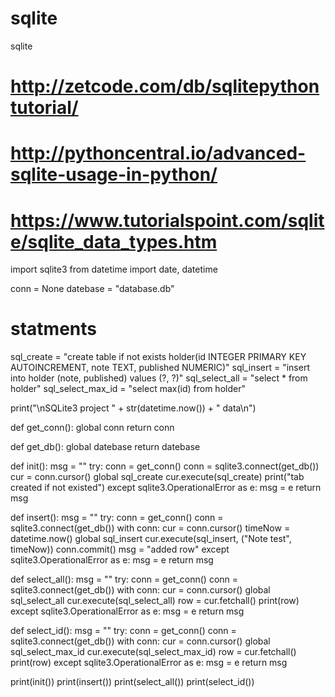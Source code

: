 # sqlite
sqlite
# http://zetcode.com/db/sqlitepythontutorial/
# http://pythoncentral.io/advanced-sqlite-usage-in-python/
# https://www.tutorialspoint.com/sqlite/sqlite_data_types.htm
import sqlite3
from datetime import date, datetime

conn = None
datebase = "database.db"
# statments
sql_create = "create table if not exists holder(id INTEGER PRIMARY KEY AUTOINCREMENT, note TEXT, published NUMERIC)"
sql_insert = "insert into holder (note, published) values (?, ?)"
sql_select_all = "select * from holder"
sql_select_max_id = "select max(id) from holder"

print("\nSQLite3 project " + str(datetime.now()) + " data\n")

def get_conn():
    global conn
    return conn

def get_db():
    global datebase
    return datebase

def init():
    msg = ""
    try:
        conn = get_conn()
        conn = sqlite3.connect(get_db())
        cur = conn.cursor()
        global sql_create
        cur.execute(sql_create)
        print("tab created if not existed")
    except sqlite3.OperationalError as e:
        msg = e
    return msg

def insert():
    msg = ""
    try:
        conn = get_conn()
        conn = sqlite3.connect(get_db())
        with conn:
            cur = conn.cursor()
            timeNow = datetime.now()
            global sql_insert
            cur.execute(sql_insert, ("Note test", timeNow))
            conn.commit()
            msg = "added row"
    except sqlite3.OperationalError as e:
        msg = e
    return msg

def select_all():
    msg = ""
    try:
        conn = get_conn()
        conn = sqlite3.connect(get_db())
        with conn:
            cur = conn.cursor()
            global sql_select_all
            cur.execute(sql_select_all)
            row = cur.fetchall()
            print(row)
    except sqlite3.OperationalError as e:
        msg = e
    return msg

def select_id():
    msg = ""
    try:
        conn = get_conn()
        conn = sqlite3.connect(get_db())
        with conn:
            cur = conn.cursor()
            global sql_select_max_id
            cur.execute(sql_select_max_id)
            row = cur.fetchall()
            print(row)
    except sqlite3.OperationalError as e:
        msg = e
    return msg






print(init())
print(insert())
print(select_all())
print(select_id())
